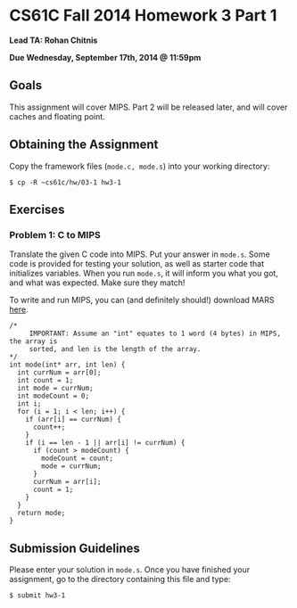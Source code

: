 CS61C Fall 2014 Homework 3 Part 1
=================================

**Lead TA: Rohan Chitnis**

**Due Wednesday, September 17th, 2014 @ 11:59pm**

Goals
-----

This assignment will cover MIPS. Part 2 will be released later, and will
cover caches and floating point.

Obtaining the Assignment
------------------------

Copy the framework files (`mode.c, mode.s`) into your working directory:

``` {.input}
$ cp -R ~cs61c/hw/03-1 hw3-1
```

Exercises
---------

### Problem 1: C to MIPS

Translate the given C code into MIPS. Put your answer in `mode.s`. Some
code is provided for testing your solution, as well as starter code that
initializes variables. When you run `mode.s`, it will inform you what
you got, and what was expected. Make sure they match!

To write and run MIPS, you can (and definitely should!) download MARS
[here](http://courses.missouristate.edu/kenvollmar/mars/).

    /*
         IMPORTANT: Assume an "int" equates to 1 word (4 bytes) in MIPS, the array is 
         sorted, and len is the length of the array.
    */
    int mode(int* arr, int len) {
      int currNum = arr[0];
      int count = 1;
      int mode = currNum;
      int modeCount = 0;
      int i;
      for (i = 1; i < len; i++) {
        if (arr[i] == currNum) {
          count++;
        }
        if (i == len - 1 || arr[i] != currNum) {
          if (count > modeCount) {
            modeCount = count;
            mode = currNum;
          }
          currNum = arr[i];
          count = 1;
        }
      }
      return mode;
    }

Submission Guidelines
---------------------

Please enter your solution in `mode.s`. Once you have finished your
assignment, go to the directory containing this file and type:

``` {.output}
$ submit hw3-1
```
